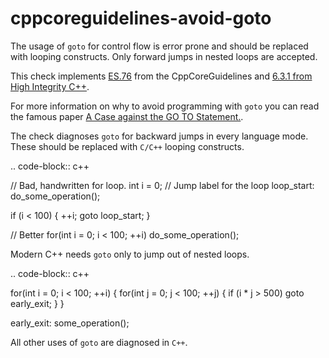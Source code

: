 cppcoreguidelines-avoid-goto
============================

The usage of `goto` for control flow is error prone and should be
replaced with looping constructs. Only forward jumps in nested loops are
accepted.

This check implements
[ES.76](https://github.com/isocpp/CppCoreGuidelines/blob/master/CppCoreGuidelines.md#es76-avoid-goto)
from the CppCoreGuidelines and
[6.3.1 from High Integrity C++](http://www.codingstandard.com/rule/6-3-1-ensure-that-the-labels-for-a-jump-statement-or-a-switch-condition-appear-later-in-the-same-or-an-enclosing-block/).

For more information on why to avoid programming with `goto` you can
read the famous paper
[A Case against the GO TO Statement.](https://www.cs.utexas.edu/users/EWD/ewd02xx/EWD215.PDF).

The check diagnoses `goto` for backward jumps in every language mode.
These should be replaced with `C/C++` looping constructs.

.. code-block:: c++

// Bad, handwritten for loop. int i = 0; // Jump label for the loop
loop\_start: do\_some\_operation();

if (i &lt; 100) { ++i; goto loop\_start; }

// Better for(int i = 0; i &lt; 100; ++i) do\_some\_operation();

Modern C++ needs `goto` only to jump out of nested loops.

.. code-block:: c++

for(int i = 0; i &lt; 100; ++i) { for(int j = 0; j &lt; 100; ++j) { if
(i \* j &gt; 500) goto early\_exit; } }

early\_exit: some\_operation();

All other uses of `goto` are diagnosed in `C++`.
